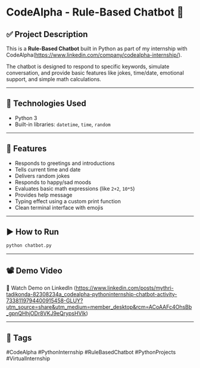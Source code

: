 # CodeAlpha - Rule-Based Chatbot 🤖

## ✅ Project Description
This is a **Rule-Based Chatbot** built in Python as part of my internship with CodeAlpha(https://www.linkedin.com/company/codealpha-internship/). 

The chatbot is designed to respond to specific keywords, simulate conversation, and provide basic features like jokes, time/date, emotional support, and simple math calculations.

---

## 🔧 Technologies Used
- Python 3
- Built-in libraries: `datetime`, `time`, `random`

---

## 🚀 Features
- Responds to greetings and introductions
- Tells current time and date
- Delivers random jokes
- Responds to happy/sad moods
- Evaluates basic math expressions (like `2+2`, `10*5`)
- Provides help message
- Typing effect using a custom print function
- Clean terminal interface with emojis

---

## ▶️ How to Run

```bash
python chatbot.py
```

---

## 📽️ Demo Video
🔗 Watch Demo on LinkedIn (https://www.linkedin.com/posts/mythri-tadikonda-82308234a_codealpha-pythoninternship-chatbot-activity-7338119794400915458-GLUY?utm_source=share&utm_medium=member_desktop&rcm=ACoAAFc4OhsBb_gpnQHhjODr8VKJ9eQrypsHVlk)

---

## 🔖 Tags
#CodeAlpha #PythonInternship #RuleBasedChatbot #PythonProjects #VirtualInternship 
